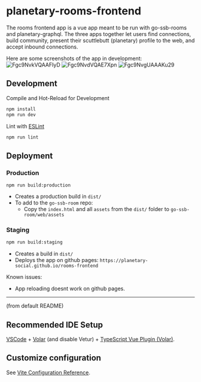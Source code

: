 # planetary-rooms-frontend

The rooms frontend app is a vue app meant to be run with go-ssb-rooms and planetary-graphql. The three apps together let users find connections, build community, present their scuttlebutt (planetary) profile to the web, and accept inbound connections. 

Here are some screenshots of the app in development:
![Fgc9NvkVQAAFIyD](https://user-images.githubusercontent.com/76/200228429-9249d07e-2b08-4d8e-b05b-4aecd8decd09.jpeg)
![Fgc9NvdVQAE7Xpn](https://user-images.githubusercontent.com/76/200228414-28113ac8-6fea-4f4d-8387-bcc0b9944ffa.jpeg)
![Fgc9NvgUAAAKu29](https://user-images.githubusercontent.com/76/200228424-12b7ef06-0cdd-4cf3-b860-598dfa747379.jpeg)



## Development

Compile and Hot-Reload for Development
```sh
npm install
npm run dev
```

Lint with [ESLint](https://eslint.org/)
```sh
npm run lint
```

## Deployment

### Production

```
npm run build:production
```

- Creates a production build in `dist/`
- To add to the `go-ssb-room` repo:
  - Copy the `index.html` and all `assets` from the `dist/` folder to `go-ssb-room/web/assets`

### Staging

```sh
npm run build:staging
```

- Creates a build in `dist/`
- Deploys the app on github pages: `https://planetary-social.github.io/rooms-frontend`

Known issues:
- App reloading doesnt work on github pages.

---

(from default README)

## Recommended IDE Setup

[VSCode](https://code.visualstudio.com/) + [Volar](https://marketplace.visualstudio.com/items?itemName=Vue.volar) (and disable Vetur) + [TypeScript Vue Plugin (Volar)](https://marketplace.visualstudio.com/items?itemName=Vue.vscode-typescript-vue-plugin).

## Customize configuration

See [Vite Configuration Reference](https://vitejs.dev/config/).

